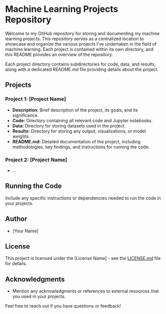 
# Machine Learning Projects Repository

Welcome to my GitHub repository for storing and documenting my machine learning projects. This repository serves as a centralized location to showcase and organize the various projects I've undertaken in the field of machine learning. Each project is contained within its own directory, and this README provides an overview of the repository.


Each project directory contains subdirectories for code, data, and results, along with a dedicated README.md file providing details about the project.

## Projects

### Project 1: [Project Name]

- **Description:** Brief description of the project, its goals, and its significance.
- **Code:** Directory containing all relevant code and Jupyter notebooks.
- **Data:** Directory for storing datasets used in the project.
- **Results:** Directory for storing any output, visualizations, or model weights.
- **README.md:** Detailed documentation of the project, including methodologies, key findings, and instructions for running the code.

### Project 2: [Project Name]

- ...

## Running the Code

Include any specific instructions or dependencies needed to run the code in your projects.

## Author

- [Your Name]

## License

This project is licensed under the [License Name] - see the [LICENSE.md](LICENSE.md) file for details.

## Acknowledgments

- Mention any acknowledgments or references to external resources that you used in your projects.

Feel free to reach out if you have questions or feedback!
